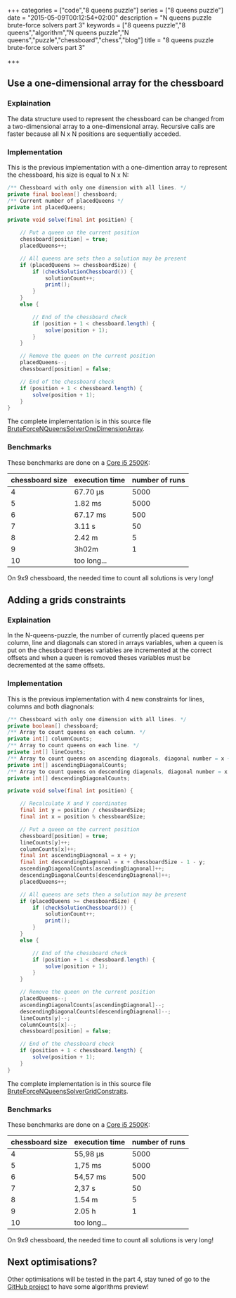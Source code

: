 +++
categories = ["code","8 queens puzzle"]
series = ["8 queens puzzle"]
date = "2015-05-09T00:12:54+02:00"
description = "N queens puzzle brute-force solvers part 3"
keywords = ["8 queens puzzle","8 queens","algorithm","N queens puzzle","N queens","puzzle","chessboard","chess","blog"]
title = "8 queens puzzle brute-force solvers part 3"

+++


## Use a one-dimensional array for the chessboard

### Explaination

The data structure used to represent the chessboard can be changed from a two-dimensional array to a one-dimensional array. Recursive calls are faster because all N x N positions are sequentially acceded.

### Implementation

This is the previous implementation with a one-dimention array to represent the chessboard, his size is equal to N x N:

```java
/** Chessboard with only one dimension with all lines. */
private final boolean[] chessboard;
/** Current number of placedQueens */
private int placedQueens;

private void solve(final int position) {

	// Put a queen on the current position
	chessboard[position] = true;
	placedQueens++;

	// All queens are sets then a solution may be present
	if (placedQueens >= chessboardSize) {
		if (checkSolutionChessboard()) {
			solutionCount++;
			print();
		}
	}
	else {

		// End of the chessboard check
		if (position + 1 < chessboard.length) {
			solve(position + 1);
		}
	}

	// Remove the queen on the current position
	placedQueens--;
	chessboard[position] = false;

	// End of the chessboard check
	if (position + 1 < chessboard.length) {
		solve(position + 1);
	}
}
```
The complete implementation is in this source file [BruteForceNQueensSolverOneDimensionArray](https://github.com/Sylvain-Bugat/N-queens-puzzle-solvers/blob/master/src/main/java/com/github/sbugat/nqueens/solvers/bruteforce/BruteForceNQueensSolverOneDimensionArray.java).

### Benchmarks

These benchmarks are done on a [Core i5 2500K](http://ark.intel.com/products/52210/Intel-Core-i5-2500K-Processor-6M-Cache-up-to-3_70-GHz):

| chessboard size | execution time | number of runs |
| ------------- | ----------- | ----------- |
| 4 | 67.70 µs | 5000 |
| 5 | 1.82 ms | 5000 |
| 6 | 67.17 ms | 500 |
| 7 | 3.11 s | 50 |
| 8 | 2.42 m | 5 |
| 9 | 3h02m | 1 |
| 10 | too long... |
On 9x9 chessboard, the needed time to count all solutions is very long!


## Adding a grids constraints

### Explaination

In the N-queens-puzzle, the number of currently placed queens per column, line and diagonals can stored in arrays variables, when a queen is put on the chessboard theses variables are incremented at the correct offsets and when a queen is removed theses variables must be decremented at the same offsets.

### Implementation

This is the previous implementation with 4 new constraints for lines, columns and both diagnonals:

```java
/** Chessboard with only one dimension with all lines. */
private boolean[] chessboard;
/** Array to count queens on each column. */
private int[] columnCounts;
/** Array to count queens on each line. */
private int[] lineCounts;
/** Array to count queens on ascending diagonals, diagonal number = x + y. */
private int[] ascendingDiagonalCounts;
/** Array to count queens on descending diagonals, diagonal number = x + chessboard size - 1 - y. */
private int[] descendingDiagonalCounts;

private void solve(final int position) {

	// Recalculate X and Y coordinates
	final int y = position / chessboardSize;
	final int x = position % chessboardSize;

	// Put a queen on the current position
	chessboard[position] = true;
	lineCounts[y]++;
	columnCounts[x]++;
	final int ascendingDiagnonal = x + y;
	final int descendingDiagnonal = x + chessboardSize - 1 - y;
	ascendingDiagonalCounts[ascendingDiagnonal]++;
	descendingDiagonalCounts[descendingDiagnonal]++;
	placedQueens++;

	// All queens are sets then a solution may be present
	if (placedQueens >= chessboardSize) {
		if (checkSolutionChessboard()) {
			solutionCount++;
			print();
		}
	}
	else {

		// End of the chessboard check
		if (position + 1 < chessboard.length) {
			solve(position + 1);
		}
	}

	// Remove the queen on the current position
	placedQueens--;
	ascendingDiagonalCounts[ascendingDiagnonal]--;
	descendingDiagonalCounts[descendingDiagnonal]--;
	lineCounts[y]--;
	columnCounts[x]--;
	chessboard[position] = false;

	// End of the chessboard check
	if (position + 1 < chessboard.length) {
		solve(position + 1);
	}
}
```
The complete implementation is in this source file [BruteForceNQueensSolverGridConstraits](https://github.com/Sylvain-Bugat/N-queens-puzzle-solvers/blob/master/src/main/java/com/github/sbugat/nqueens/solvers/bruteforce/BruteForceNQueensSolverGridConstraits.java).

### Benchmarks

These benchmarks are done on a [Core i5 2500K](http://ark.intel.com/products/52210/Intel-Core-i5-2500K-Processor-6M-Cache-up-to-3_70-GHz):

| chessboard size | execution time | number of runs |
| ------------- | ----------- | ----------- |
| 4 | 55,98 µs | 5000 |
| 5 | 1,75 ms | 5000 |
| 6 | 54,57 ms | 500 |
| 7 | 2,37 s | 50 |
| 8 | 1.54 m | 5 |
| 9 | 2.05 h | 1 |
| 10 | too long... |
On 9x9 chessboard, the needed time to count all solutions is very long!

## Next optimisations?

Other optimisations will be tested in the part 4, stay tuned of go to the [GitHub project](https://github.com/Sylvain-Bugat/N-queens-puzzle-solvers) to have some algorithms preview!
